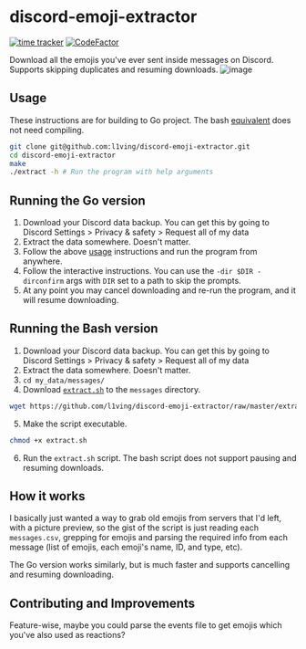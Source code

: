 # discord-emoji-extractor

[![time tracker](https://wakatime.com/badge/github/l1ving/discord-emoji-extractor.svg)](https://wakatime.com/badge/github/l1ving/discord-emoji-extractor)
[![CodeFactor](https://img.shields.io/codefactor/grade/github/l1ving/discord-emoji-extractor?logo=codefactor&logoColor=white)](https://www.codefactor.io/repository/github/l1ving/discord-emoji-extractor)

Download all the emojis you've ever sent inside messages on Discord. Supports skipping duplicates and resuming downloads.
![image](https://user-images.githubusercontent.com/17222512/133897865-45e69ee8-5214-43cf-87d8-01f96e43baac.png)

## Usage

These instructions are for building to Go project. 
The bash [equivalent](https://github.com/l1ving/discord-emoji-extractor/blob/master/extract.sh) does not need compiling.

```bash
git clone git@github.com:l1ving/discord-emoji-extractor.git
cd discord-emoji-extractor
make
./extract -h # Run the program with help arguments
```

## Running the Go version

1. Download your Discord data backup. You can get this by going to Discord Settings > Privacy & safety > Request all of my data
2. Extract the data somewhere. Doesn't matter.
3. Follow the above [usage](#Usage) instructions and run the program from anywhere.
4. Follow the interactive instructions. You can use the `-dir $DIR -dirconfirm` args with `DIR` set to a path to skip the prompts.
5. At any point you may cancel downloading and re-run the program, and it will resume downloading.

## Running the Bash version

1. Download your Discord data backup. You can get this by going to Discord Settings > Privacy & safety > Request all of my data
2. Extract the data somewhere. Doesn't matter.
3. `cd my_data/messages/`
4. Download [`extract.sh`](https://github.com/l1ving/discord-emoji-extractor/blob/master/extract.sh) to the `messages` directory.
```bash
wget https://github.com/l1ving/discord-emoji-extractor/raw/master/extract.sh
```
5. Make the script executable.
```bash
chmod +x extract.sh
```
6. Run the `extract.sh` script. The bash script does not support pausing and resuming downloads.

## How it works

I basically just wanted a way to grab old emojis from servers that I'd left, with a picture preview, so the gist of the
script is just reading each `messages.csv`, grepping for emojis and parsing the required info from each message 
(list of emojis, each emoji's name, ID, and type, etc).

The Go version works similarly, but is much faster and supports cancelling and resuming downloading.

## Contributing and Improvements

Feature-wise, maybe you could parse the events file to get emojis which you've also used as reactions? 
